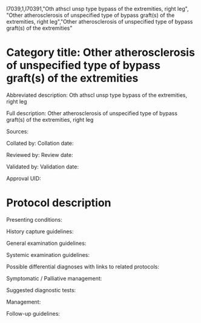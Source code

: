 I7039,1,I70391,"Oth athscl unsp type bypass of the extremities, right leg", "Other atherosclerosis of unspecified type of bypass graft(s) of the extremities, right leg","Other atherosclerosis of unspecified type of bypass graft(s) of the extremities"
# Category title: Other atherosclerosis of unspecified type of bypass graft(s) of the extremities

Abbreviated description: Oth athscl unsp type bypass of the extremities, right leg

Full description: Other atherosclerosis of unspecified type of bypass graft(s) of the extremities, right leg

Sources:

Collated by:
Collation date:

Reviewed by:
Review date:

Validated by:
Validation date:

Approval UID:

# Protocol description

Presenting conditions:

History capture guidelines:

General examination guidelines:

Systemic examination guidelines:

Possible differential diagnoses with links to related protocols:

Symptomatic / Palliative management:

Suggested diagnostic tests:

Management:

Follow-up guidelines:
